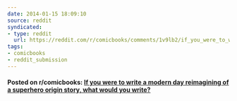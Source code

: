 ```yaml
---
date: 2014-01-15 18:09:10
source: reddit
syndicated:
- type: reddit
  url: https://reddit.com/r/comicbooks/comments/1v9lb2/if_you_were_to_write_a_modern_day_reimagining_of/
tags:
- comicbooks
- reddit_submission
---
```


#### Posted on r/comicbooks: [If you were to write a modern day reimagining of a superhero origin story, what would you write?](https://reddit.com/r/comicbooks/comments/1v9lb2/if_you_were_to_write_a_modern_day_reimagining_of/)